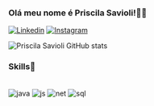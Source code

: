 ### Olá meu nome é Priscila Savioli!👩‍💻

[![Linkedin](https://img.shields.io/badge/LinkedIn-0077B5?style=for-the-badge&logo=linkedin&logoColor=white)](https://www.linkedin.com/in/priscila-savioli-784b5aa0/)
[![Instagram](https://img.shields.io/badge/Instagram-E4405F?style=for-the-badge&logo=instagram&logoColor=white)](https://www.instagram.com/saviolipri/?utm_source=qr&igshid=MzNlNGNkZWQ4Mg%3D%3D)

![Priscila Savioli GitHub stats](https://github-readme-stats.vercel.app/api?username=saviolipri&show_icons=true&theme=radical)

### Skills🚀
<div style="display: inline_block"><br/>
<img align="center" alt="java" src="https://img.shields.io/badge/Java-ED8B00?style=for-the-badge&logo=openjdk&logoColor=white" >
<img align="center" alt="js" src="https://img.shields.io/badge/JavaScript-F7DF1E?style=for-the-badge&logo=javascript&logoColor=black" >
<img align="center" alt="net" src="https://img.shields.io/badge/.NET-5C2D91?style=for-the-badge&logo=.net&logoColor=white" >
<img align="center" alt="sql" src="https://img.shields.io/badge/Microsoft_SQL_Server-CC2927?style=for-the-badge&logo=microsoft-sql-server&logoColor=white" >
</div>
